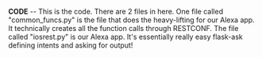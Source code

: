 **CODE** -- This is the code. There are 2 files in here. One file called
"common_funcs.py" is the file that does the heavy-lifting for our Alexa app. It
technically creates all the function calls through RESTCONF. The file called
"iosrest.py" is our Alexa app. It's essentially really easy flask-ask defining
intents and asking for output!
